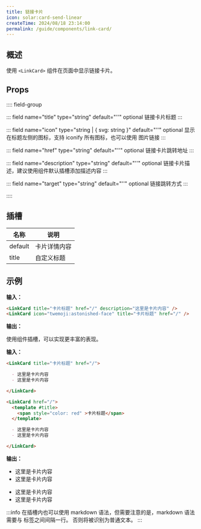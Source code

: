 ```yaml
---
title: 链接卡片
icon: solar:card-send-linear
createTime: 2024/08/18 23:14:00
permalink: /guide/components/link-card/
---
```


## 概述

使用 `<LinkCard>` 组件在页面中显示链接卡片。

## Props

:::: field-group

::: field name="title" type="string" default="''" optional
链接卡片标题
:::

::: field name="icon" type="string | { svg: string }" default="''" optional
显示在标题左侧的图标，支持 iconify 所有图标，也可以使用 图片链接
:::

::: field name="href" type="string" default="''" optional
链接卡片跳转地址
:::

::: field name="description" type="string" default="''" optional
链接卡片描述，建议使用组件默认插槽添加描述内容
:::

::: field name="target" type="string" default="''" optional
链接跳转方式
:::

::::

## 插槽

| 名称    | 说明         |
| ------- | ------------ |
| default | 卡片详情内容 |
| title   | 自定义标题   |

## 示例

**输入：**

```md :no-line-numbers
<LinkCard title="卡片标题" href="/" description="这里是卡片内容" />
<LinkCard icon="twemoji:astonished-face" title="卡片标题" href="/" />
```

**输出：**

<LinkCard title="卡片标题" href="/" description="这里是卡片内容" />
<LinkCard icon="twemoji:astonished-face" title="卡片标题" href="/" />

使用组件插槽，可以实现更丰富的表现。

**输入：**

```md :no-line-numbers
<LinkCard title="卡片标题" href="/">

  - 这里是卡片内容
  - 这里是卡片内容

</LinkCard>

<LinkCard href="/">
  <template #title>
    <span style="color: red" >卡片标题</span>
  </template>

  - 这里是卡片内容
  - 这里是卡片内容

</LinkCard>
```

**输出：**
<LinkCard title="卡片标题" href="/">

- 这里是卡片内容
- 这里是卡片内容

</LinkCard>

<LinkCard href="/">
  <template #title>
    <span style="color: red" >卡片标题</span>
  </template>

- 这里是卡片内容
- 这里是卡片内容
</LinkCard>

:::info
在插槽内也可以使用 markdown 语法，但需要注意的是，markdown 语法需要与 标签之间间隔一行。
否则将被识别为普通文本。
:::
